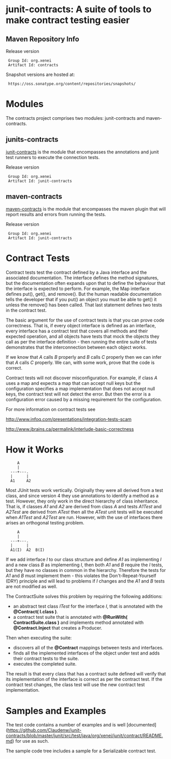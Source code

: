 junit-contracts: A suite of tools to make contract testing easier 
=================================================================

Maven Repository Info 
---------------------

Release version

     Group Id: org.xenei 
     Artifact Id: contracts 

Snapshot versions are hosted at:

     https://oss.sonatype.org/content/repositories/snapshots/

Modules 
=======

The contracts project comprises two modules: junit-contracts and maven-contracts.

junits-contracts
----------------

<a href="./junit">junit-contracts</a> is the module that encompasses the annotations and junit test
runners to execute the connection tests.

Release version

     Group Id: org.xenei 
     Artifact Id: junit-contracts 

maven-contracts
----------------

<a href="./maven/">maven-contracts</a> is the module that encompasses the maven plugin that will report results and errors from running the tests.

Release version

     Group Id: org.xenei 
     Artifact Id: junit-contracts 


Contract Tests 
==============

Contract tests test the contract defined by a Java interface and the associated documentation.  The interface defines the method signatures,
but the documentation often expands upon that to define the behaviour that the interface is expected to perform. For example, the Map
interface defines put(), get(), and remove().  But the human readable documentation tells the developer that if you put() an object you must
be able to get() it unless the remove() has been called.  That last statement defines two tests in the contract test.

The basic argument for the use of contract tests is that you can prove code correctness.  That is, if every object interface is defined as
an interface, every interface has a contract test that covers all methods and their expected operation, and all objects have tests that mock
the objects they call as per the interface definition - then running the entire suite of tests demonstrates that the interconnection between
each object works.

If we know that _A_ calls _B_ properly and _B_ calls _C_ properly then we can infer that _A_ calls _C_ properly.  We can, with some work, prove that the
code is correct.

Contract tests will not discover misconfiguration.  For example, if class _A_ uses a map and expects a map that can accept null keys but the
configuration specifies a map implementation that does not accept null keys, the contract test will not detect the error.  But then the
error is a configuration error caused by a missing requirement for the configuration.


For more information on contract tests see

http://www.infoq.com/presentations/integration-tests-scam

http://www.jbrains.ca/permalink/interlude-basic-correctness

How it Works 
============

         A
         |
      ---+---.  
      |      |
      A1     A2

Most JUnit tests work vertically.  Originally they were all derived from a test class, and since version 4 they use annotations to identify
a method as a test.  However, they only work in the direct hierarchy of class inheritance. That is, if classes _A1_ and _A2_ are derived from
class _A_ and tests _A1Test_ and _A2Test_ are derived from _ATest_ then all the _ATest_ unit tests will be executed when _A1Test_ and _A2Test_ are run. 
However, with the use of interfaces there arises an orthogonal testing problem.

         A
         |
      ---+---.  
      |      |
      A1(I)  A2  B(I)

If we add interface _I_ to our class structure and define _A1_ as implementing _I_ and a new class _B_ as implementing _I_, then both _A1_ and _B_ require
the _I_ tests, but they have no classes in common in the hierarchy.  Therefore the tests for _A1_ and _B_ must implement them - this violates the
Don't-Repeat-Yourself (DRY) principle and will lead to problems if _I_ changes and the _A1_ and _B_ tests are not modified as well.

The ContractSuite solves this problem by requiring the following additions:

* an abstract test class _ITest_ for the interface _I_, that is annotated with the __@Contract( I.class )__. 
* a contract test suite that is annotated with __@RunWith( ContractSuite.class )__ and implements method annotated with __@Contract.Inject__ that creates a Producer.

Then when executing the suite: 
* discovers all of the __@Contract__ mappings between tests and interfaces. 
* finds all the implemented interfaces of the object under test and adds their contract tests to the suite. 
* executes the completed suite.

The result is that every class that has a contract suite defined will verify that its implementation of the interface is correct as per the
contract test.  If the contract test changes, the class test will use the new contract test implementation.

Samples and Examples
====================

The test code contains a number of examples and is well [documented]
(https://github.com/Claudenw/junit-contracts/blob/master/junit/src/test/java/org/xenei/junit/contract/README.md) for use as such.

The sample code tree includes a sample for a Serializable contract test.
